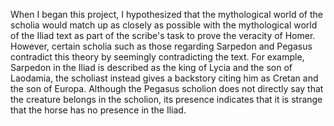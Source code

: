 When I began this project, I hypothesized that the mythological world of the scholia would match up as closely as possible with the mythological world of the Iliad text as part of the scribe's task to prove the veracity of Homer. However, certain scholia such as those regarding Sarpedon and Pegasus contradict this theory by seemingly contradicting the text. For example, Sarpedon in the Iliad is described as the king of Lycia and the son of Laodamia, the scholiast instead gives a backstory citing him as Cretan and the son of Europa. Although the Pegasus scholion does not directly say that the creature belongs in the scholion, its presence indicates that it is strange that the horse has no presence in the Iliad. 
